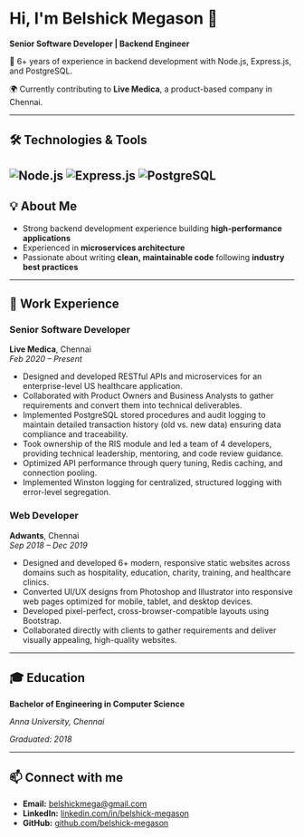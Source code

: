 # Hi, I'm Belshick Megason 👋

**Senior Software Developer | Backend Engineer**  

🔧 6+ years of experience in backend development with Node.js, Express.js, and PostgreSQL.

🌍 Currently contributing to **Live Medica**, a product-based company in Chennai.

---
## 🛠 Technologies & Tools

![Node.js](https://img.shields.io/badge/Node.js-339933?style=for-the-badge&logo=node.js&logoColor=white)
![Express.js](https://img.shields.io/badge/Express.js-000000?style=for-the-badge&logo=express&logoColor=white)
![PostgreSQL](https://img.shields.io/badge/PostgreSQL-336791?style=for-the-badge&logo=postgresql&logoColor=white)
---
## 💡 About Me
- Strong backend development experience building **high-performance applications**  
- Experienced in **microservices architecture**
- Passionate about writing **clean, maintainable code** following **industry best practices**  
---
## 💼 Work Experience

### Senior Software Developer
**Live Medica**, Chennai  
*Feb 2020 – Present*
- Designed and developed RESTful APIs and microservices for an enterprise-level US healthcare application.
- Collaborated with Product Owners and Business Analysts to gather requirements and convert them into technical deliverables.
- Implemented PostgreSQL stored procedures and audit logging to maintain detailed transaction history (old vs. new data) ensuring data compliance and traceability.
- Took ownership of the RIS module and led a team of 4 developers, providing technical leadership, mentoring, and code review guidance.
- Optimized API performance through query tuning, Redis caching, and connection pooling.
- Implemented Winston logging for centralized, structured logging with error-level segregation.

### Web Developer
**Adwants**, Chennai  
*Sep 2018 – Dec 2019*
- Designed and developed 6+ modern, responsive static websites across domains such as hospitality, education, charity, training, and healthcare clinics.
- Converted UI/UX designs from Photoshop and Illustrator into responsive web pages optimized for mobile, tablet, and desktop devices.
- Developed pixel-perfect, cross-browser-compatible layouts using Bootstrap.
- Collaborated directly with clients to gather requirements and deliver visually appealing, high-quality websites.
---
## 🎓 Education

**Bachelor of Engineering in Computer Science**  

*Anna University, Chennai*  

*Graduated: 2018*

---
## 📫 Connect with me
- **Email:** belshickmega@gmail.com
- **LinkedIn:** [linkedin.com/in/belshick-megason](https://www.linkedin.com/in/belshick-megason/)
- **GitHub:** [github.com/belshick-megason](https://github.com/belshick-megason)

